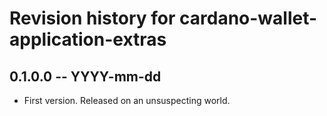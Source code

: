 # Revision history for cardano-wallet-application-extras

## 0.1.0.0 -- YYYY-mm-dd

* First version. Released on an unsuspecting world.
